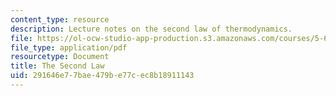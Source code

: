 ```yaml
---
content_type: resource
description: Lecture notes on the second law of thermodynamics.
file: https://ol-ocw-studio-app-production.s3.amazonaws.com/courses/5-60-thermodynamics-kinetics-spring-2008/291646e77bae479be77cec8b18911143_lec_8.pdf
file_type: application/pdf
resourcetype: Document
title: The Second Law
uid: 291646e7-7bae-479b-e77c-ec8b18911143
---
```

